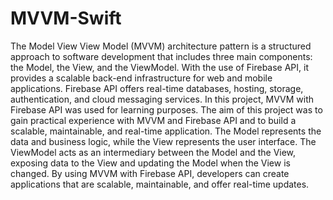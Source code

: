 # MVVM-Swift
 
The Model View View Model (MVVM) architecture pattern is a structured approach to software development that includes three main components: the Model, the View, and the ViewModel. With the use of Firebase API, it provides a scalable back-end infrastructure for web and mobile applications. Firebase API offers real-time databases, hosting, storage, authentication, and cloud messaging services. In this project, MVVM with Firebase API was used for learning purposes. The aim of this project was to gain practical experience with MVVM and Firebase API and to build a scalable, maintainable, and real-time application. The Model represents the data and business logic, while the View represents the user interface. The ViewModel acts as an intermediary between the Model and the View, exposing data to the View and updating the Model when the View is changed. By using MVVM with Firebase API, developers can create applications that are scalable, maintainable, and offer real-time updates.